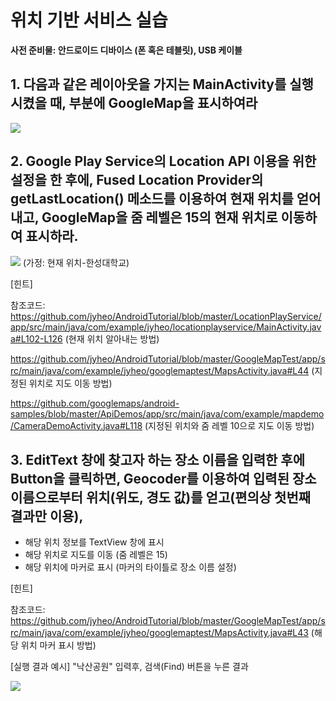# 위치 기반 서비스 실습

**사전 준비물: 안드로이드 디바이스 (폰 혹은 테블릿), USB 케이블**

## 1. 다음과 같은 레이아웃을 가지는 MainActivity를 실행시켰을 때, <fragment> 부분에 GoogleMap을 표시하여라

![](images/location-lab1.png)

## 2. Google Play Service의 Location API 이용을 위한 설정을 한 후에, Fused Location Provider의 getLastLocation() 메소드를 이용하여 현재 위치를 얻어 내고, GoogleMap을 줌 레벨은 15의 현재 위치로 이동하여 표시하라.

![](images/location-lab2.png)
(가정: 현재 위치-한성대학교)

[힌트]

참조코드:  
https://github.com/jyheo/AndroidTutorial/blob/master/LocationPlayService/app/src/main/java/com/example/jyheo/locationplayservice/MainActivity.java#L102-L126 (현재 위치 알아내는 방법)

https://github.com/jyheo/AndroidTutorial/blob/master/GoogleMapTest/app/src/main/java/com/example/jyheo/googlemaptest/MapsActivity.java#L44 (지정된 위치로 지도 이동 방법)

https://github.com/googlemaps/android-samples/blob/master/ApiDemos/app/src/main/java/com/example/mapdemo/CameraDemoActivity.java#L118 (지정된 위치와 줌 레벨 10으로 지도 이동 방법)

## 3.  EditText 창에 찾고자 하는 장소 이름을 입력한 후에 Button을 클릭하면, Geocoder를 이용하여 입력된 장소 이름으로부터 위치(위도, 경도 값)를 얻고(편의상 첫번째 결과만 이용),
* 해당 위치 정보를 TextView 창에 표시
* 해당 위치로 지도를 이동 (줌 레벨은 15)
* 해당 위치에 마커로 표시 (마커의 타이틀로 장소 이름 설정)

[힌트]

참조코드:  
https://github.com/jyheo/AndroidTutorial/blob/master/GoogleMapTest/app/src/main/java/com/example/jyheo/googlemaptest/MapsActivity.java#L43 (해당 위치 마커 표시 방법)

[실행 결과 예시] "낙산공원" 입력후, 검색(Find) 버튼을 누른 결과

![](images/location-lab3.png)
